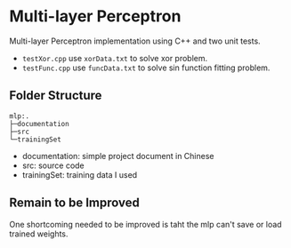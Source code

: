 # Multi-layer Perceptron
Multi-layer Perceptron implementation using C++ and two unit tests.<br>
- `testXor.cpp` use `xorData.txt` to solve xor problem. <br>
- `testFunc.cpp` use `funcData.txt` to solve sin function fitting problem. <br>

## Folder Structure

```
mlp:.
├─documentation
├─src
└─trainingSet
```

- documentation: simple project document in Chinese
- src: source code
- trainingSet: training data I used

## Remain to be Improved
One shortcoming needed to be improved is taht the mlp can't save or load trained weights.